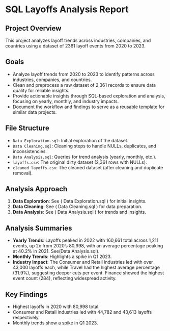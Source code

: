 # SQL Layoffs Analysis Report

## Project Overview
This project analyzes layoff trends across industries, companies, and countries using a dataset of 2361 layoff events from 2020 to 2023.

## Goals
- Analyze layoff trends from 2020 to 2023 to identify patterns across industries, companies, and countries.
- Clean and preprocess a raw dataset of 2,361 records to ensure data quality for reliable insights.
- Provide actionable insights through SQL-based exploration and analysis, focusing on yearly, monthly, and industry impacts.
- Document the workflow and findings to serve as a reusable template for similar data projects.

## File Structure
- `Data Exploration.sql`: Initial exploration of the dataset.
- `Data Cleaning.sql`: Cleaning steps to handle NULLs, duplicates, and inconsistencies.
- `Data Analysis.sql`: Queries for trend analysis (yearly, monthly, etc.).
- `layoffs.csv`: The original dirty dataset (2,361 rows with NULLs).
- `cleaned_layoffs.csv`: The cleaned dataset (after cleaning and duplicate removal).

## Analysis Approach
1. **Data Exploration**: See ( Data Exploration.sql ) for initial insights.
2. **Data Cleaning**: See ( Data Cleaning.sql ) for data preparation.
3. **Data Analysis**: See ( Data Analysis.sql ) for trends and insights.

## Analysis Summaries
- **Yearly Trends**: Layoffs peaked in 2022 with 160,661 total across 1,211 events, up 2x from 2020’s 80,998, with an average percentage peaking at 40.2% in 2021. See(Data Analysis.sql).
- **Monthly Trends**: Highlights a spike in Q1 2023.
- **Industry Impact**: The Consumer and Retail industries led with over 43,000 layoffs each, while Travel had the highest average percentage (31.9%), suggesting deeper cuts per event. Finance showed the highest event count (284), reflecting widespread activity.

## Key Findings
- Highest layoffs in 2020 with 80,998 total.
- Consumer and Retail industries led with 44,782 and 43,613 layoffs respectively.
- Monthly trends show a spike in Q1 2023.
